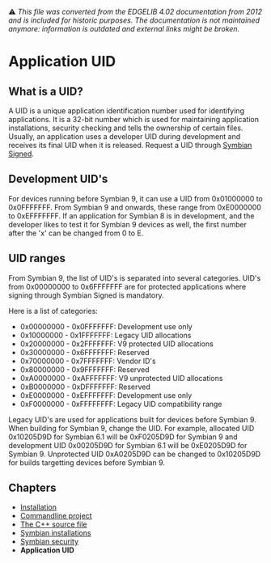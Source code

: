 :warning: _This file was converted from the EDGELIB 4.02 documentation from 2012 and is included for historic purposes. The documentation is not maintained anymore: information is outdated and external links might be broken._

# Application UID

## What is a UID?
A UID is a unique application identification number used for identifying applications. It is a 32-bit number which is used for maintaining application installations, security checking and tells the ownership of certain files. Usually, an application uses a developer UID during development and receives its final UID when it is released. Request a UID through [Symbian Signed](http://www.symbiansigned.com).

## Development UID's
For devices running before Symbian 9, it can use a UID from 0x01000000 to 0x0FFFFFFF. From Symbian 9 and onwards, these range from 0xE0000000 to 0xEFFFFFFF. If an application for Symbian 8 is in development, and the developer likes to test it for Symbian 9 devices as well, the first number after the 'x' can be changed from 0 to E.

## UID ranges
From Symbian 9, the list of UID's is separated into several categories. UID's from 0x00000000 to 0x6FFFFFFF are for protected applications where signing through Symbian Signed is mandatory.

Here is a list of categories:

* 0x00000000 - 0x0FFFFFFF: Development use only
* 0x10000000 - 0x1FFFFFFF: Legacy UID allocations
* 0x20000000 - 0x2FFFFFFF: V9 protected UID allocations
* 0x30000000 - 0x6FFFFFFF: Reserved
* 0x70000000 - 0x7FFFFFFF: Vendor ID's
* 0x80000000 - 0x9FFFFFFF: Reserved
* 0xA0000000 - 0xAFFFFFFF: V9 unprotected UID allocations
* 0xB0000000 - 0xDFFFFFFF: Reserved
* 0xE0000000 - 0xEFFFFFFF: Development use only
* 0xF0000000 - 0xFFFFFFFF: Legacy UID compatibility range

Legacy UID's are used for applications built for devices before Symbian 9. When building for Symbian 9, change the UID. For example, allocated UID 0x10205D9D for Symbian 6.1 will be 0xF0205D9D for Symbian 9 and development UID 0x00205D9D for Symbian 6.1 will be 0xE0205D9D for Symbian 9. Unprotected UID 0xA0205D9D can be changed to 0x10205D9D for builds targetting devices before Symbian 9.

## Chapters
* [Installation](getting_started_symbian_installation.md)
* [Commandline project](getting_started_symbian_cmdproject.md)
* [The C++ source file](getting_started_symbian_sourcefile.md)
* [Symbian installations](getting_started_symbian_sisfiles.md)
* [Symbian security](getting_started_symbian_security.md)
* **Application UID**

